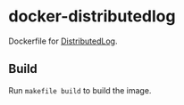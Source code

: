 # docker-distributedlog

Dockerfile for [DistributedLog](http://distributedlog.incubator.apache.org/).

## Build

Run `makefile build` to build the image.
